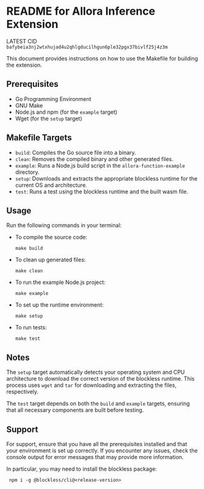 README for Allora Inference Extension
=====================================

LATEST CID `bafybeia3nj2wtxhujad4u2qhlgducilhgun6ple32pgx37bivlf25j4z3m`

This document provides instructions on how to use the Makefile for building the extension.

Prerequisites
-------------

*   Go Programming Environment
*   GNU Make
*   Node.js and npm (for the `example` target)
*   Wget (for the `setup` target)

Makefile Targets
----------------

*   `build`: Compiles the Go source file into a binary.
*   `clean`: Removes the compiled binary and other generated files.
*   `example`: Runs a Node.js build script in the `allora-function-example` directory.
*   `setup`: Downloads and extracts the appropriate blockless runtime for the current OS and architecture.
*   `test`: Runs a test using the blockless runtime and the built wasm file.

Usage
-----

Run the following commands in your terminal:

*   To compile the source code:
    
        make build
    
*   To clean up generated files:
    
        make clean
    
*   To run the example Node.js project:
    
        make example
    
*   To set up the runtime environment:
    
        make setup
    
*   To run tests:
    
        make test
    

Notes
-----

The `setup` target automatically detects your operating system and CPU architecture to download the correct version of the blockless runtime. This process uses `wget` and `tar` for downloading and extracting the files, respectively.

The `test` target depends on both the `build` and `example` targets, ensuring that all necessary components are built before testing.

Support
-------

For support, ensure that you have all the prerequisites installed and that your environment is set up correctly. If you encounter any issues, check the console output for error messages that may provide more information.

In particular, you may need to install the blockless package:
```
 npm i -g @blockless/cli@<release-version>
```